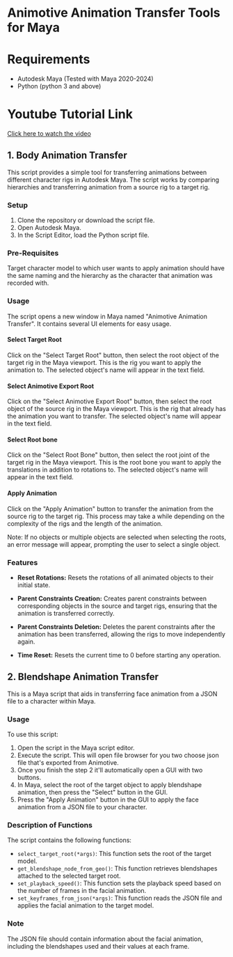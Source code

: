 # Animotive Animation Transfer Tools for Maya

# Requirements

- Autodesk Maya (Tested with Maya 2020-2024)
- Python (python 3 and above)

# Youtube Tutorial Link
[Click here to watch the video](https://www.youtube.com/watch?v=mv0F5DgHwiE)



## 1. Body Animation Transfer
This script provides a simple tool for transferring animations between different character rigs in Autodesk Maya. The script works by comparing hierarchies and transferring animation from a source rig to a target rig.

### Setup

1. Clone the repository or download the script file.
2. Open Autodesk Maya.
3. In the Script Editor, load the Python script file.

### Pre-Requisites

Target character model to which user wants to apply animation should have the same naming and the hierarchy as the character that animation was recorded with.

### Usage

The script opens a new window in Maya named "Animotive Animation Transfer". It contains several UI elements for easy usage.

#### Select Target Root

Click on the "Select Target Root" button, then select the root object of the target rig in the Maya viewport. This is the rig you want to apply the animation to. The selected object's name will appear in the text field.

#### Select Animotive Export Root

Click on the "Select Animotive Export Root" button, then select the root object of the source rig in the Maya viewport. This is the rig that already has the animation you want to transfer. The selected object's name will appear in the text field.

#### Select Root bone

Click on the "Select Root Bone" button, then select the root joint of the target rig in the Maya viewport. This is the root bone you want to apply the translations in addition to rotations to. The selected object's name will appear in the text field.

#### Apply Animation

Click on the "Apply Animation" button to transfer the animation from the source rig to the target rig. This process may take a while depending on the complexity of the rigs and the length of the animation.

Note: If no objects or multiple objects are selected when selecting the roots, an error message will appear, prompting the user to select a single object.

### Features

- **Reset Rotations:** Resets the rotations of all animated objects to their initial state.

- **Parent Constraints Creation:** Creates parent constraints between corresponding objects in the source and target rigs, ensuring that the animation is transferred correctly.

- **Parent Constraints Deletion:** Deletes the parent constraints after the animation has been transferred, allowing the rigs to move independently again.
- **Time Reset:** Resets the current time to 0 before starting any operation.


## 2. Blendshape Animation Transfer

This is a Maya script that aids in transferring face animation from a JSON file to a character within Maya.

### Usage

To use this script:

1. Open the script in the Maya script editor.
2. Execute the script. This will open file browser for you two choose json file that's exported from Animotive.
3. Once you finish the step 2 it'll automatically open a GUI with two buttons.
4. In Maya, select the root of the target object to apply blendshape animation, then press the "Select" button in the GUI.
5. Press the "Apply Animation" button in the GUI to apply the face animation from a JSON file to your character.

### Description of Functions

The script contains the following functions:

- `select_target_root(*args)`: This function sets the root of the target model.
- `get_blendshape_node_from_geo()`: This function retrieves blendshapes attached to the selected target root.
- `set_playback_speed()`: This function sets the playback speed based on the number of frames in the facial animation.
- `set_keyframes_from_json(*args)`: This function reads the JSON file and applies the facial animation to the target model.

### Note

The JSON file should contain information about the facial animation, including the blendshapes used and their values at each frame.

